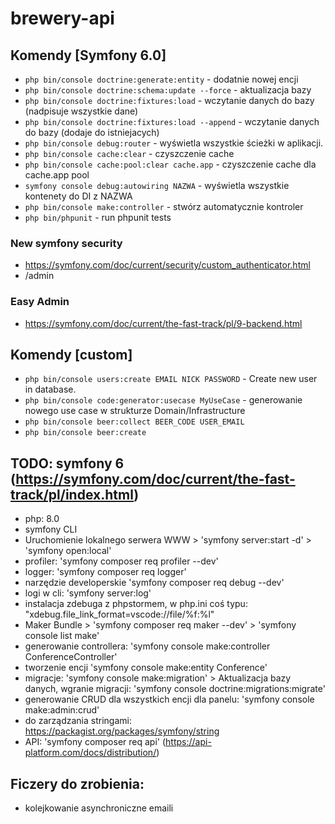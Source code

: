# brewery-api

## Komendy [Symfony 6.0]
- `php bin/console doctrine:generate:entity` - dodatnie nowej encji
- `php bin/console doctrine:schema:update --force` - aktualizacja bazy
- `php bin/console doctrine:fixtures:load` - wczytanie danych do bazy (nadpisuje wszystkie dane)
- `php bin/console doctrine:fixtures:load --append` - wczytanie danych do bazy (dodaje do istniejacych)
- `php bin/console debug:router` - wyświetla wszystkie ścieżki w aplikacji.
- `php bin/console cache:clear` - czyszczenie cache
- `php bin/console cache:pool:clear cache.app` - czyszczenie cache dla cache.app pool
- `symfony console debug:autowiring NAZWA` - wyświetla wszystkie kontenety do DI z NAZWA
- `php bin/console make:controller` - stwórz automatycznie kontroler 
- `php bin/phpunit` - run phpunit tests

### New symfony security
- https://symfony.com/doc/current/security/custom_authenticator.html
- /admin

### Easy Admin
- https://symfony.com/doc/current/the-fast-track/pl/9-backend.html

## Komendy [custom]
- `php bin/console users:create EMAIL NICK PASSWORD` - Create new user in database.
- `php bin/console code:generator:usecase MyUseCase` - generowanie nowego use case w strukturze Domain/Infrastructure
- `php bin/console beer:collect BEER_CODE USER_EMAIL`
- `php bin/console beer:create`


## TODO: symfony 6 (https://symfony.com/doc/current/the-fast-track/pl/index.html)
- php: 8.0
- symfony CLI
- Uruchomienie lokalnego serwera WWW > 'symfony server:start -d' > 'symfony open:local'
- profiler: 'symfony composer req profiler --dev'
- logger: 'symfony composer req logger'
- narzędzie developerskie 'symfony composer req debug --dev'
- logi w cli: 'symfony server:log'
- instalacja zdebuga z phpstormem, w php.ini coś typu: "xdebug.file_link_format=vscode://file/%f:%l"
- Maker Bundle > 'symfony composer req maker --dev' > 'symfony console list make'
- generowanie controllera: 'symfony console make:controller ConferenceController'
- tworzenie encji 'symfony console make:entity Conference'
- migracje: 'symfony console make:migration' > Aktualizacja bazy danych, wgranie migracji: 'symfony console doctrine:migrations:migrate'
- generowanie CRUD dla wszystkich encji dla panelu: 'symfony console make:admin:crud'
- do zarządzania stringami: https://packagist.org/packages/symfony/string
- API: 'symfony composer req api' (https://api-platform.com/docs/distribution/)

## Ficzery do zrobienia:
- kolejkowanie asynchroniczne emaili
